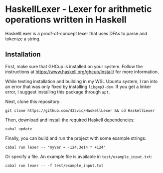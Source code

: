 # HaskellLexer - Lexer for arithmetic operations written in Haskell

HaskellLexer is a proof-of-concept lexer that uses DFAs to parse and tokenize a string.

## Installation

First, make sure that GHCup is installed on your system. Follow the instructions at https://www.haskell.org/ghcup/install/ for more information.

While testing installation and building in my WSL Ubuntu system, I ran into an error that was only fixed by installing `libgmp3-dev`. If you get a linker error, I suggest installing this package through `apt`.

Next, clone this repository:
```
git clone https://github.com/435vic/HaskellLexer && cd HaskellLexer
```

Then, download and install the required Haskell dependencies:
```
cabal update
```

Finally, you can build and run the project with some example strings:
```
cabal run lexer -- "myVar = -124.3e14 * +124"
```
Or specify a file. An example file is available in `test/example_input.txt`:
```
cabal run lexer -- -f test/example_input.txt
```

